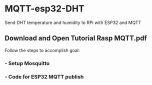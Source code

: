 # MQTT-esp32-DHT
Send DHT temperature and humidity to RPi with ESP32 and MQTT

## Download and Open Tutorial Rasp MQTT.pdf 
 
 Follow the steps to accomplish goal:
 ### - Setup Mosquitto
 ### - Code for ESP32 MQTT publish
  
